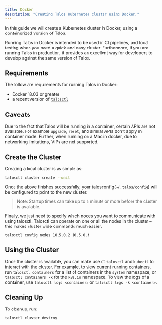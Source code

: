 ```yaml
---
title: Docker
description: "Creating Talos Kubernetes cluster using Docker."
---
```


In this guide we will create a Kubernetes cluster in Docker, using a containerized version of Talos.

Running Talos in Docker is intended to be used in CI pipelines, and local testing when you need a quick and easy cluster.
Furthermore, if you are running Talos in production, it provides an excellent way for developers to develop against the same version of Talos.

## Requirements

The follow are requirements for running Talos in Docker:

- Docker 18.03 or greater
- a recent version of [`talosctl`](https://github.com/talos-systems/talos/releases)

## Caveats

Due to the fact that Talos will be running in a container, certain APIs are not available.
For example `upgrade`, `reset`, and similar APIs don't apply in container mode.
Further, when running on a Mac in docker,  due to networking limitations, VIPs are not supported.

## Create the Cluster

Creating a local cluster is as simple as:

```bash
talosctl cluster create --wait
```

Once the above finishes successfully, your talosconfig(`~/.talos/config`) will be configured to point to the new cluster.

> Note: Startup times can take up to a minute or more before the cluster is available.

Finally, we just need to specify which nodes you want to communicate with using talosctl. Talosctl can operate on one or all the nodes in the cluster – this makes cluster wide commands much easier.

`talosctl config nodes 10.5.0.2 10.5.0.3`


## Using the Cluster

Once the cluster is available, you can make use of `talosctl` and `kubectl` to interact with the cluster.
For example, to view current running containers, run `talosctl containers` for a list of containers in the `system` namespace, or `talosctl containers -k` for the `k8s.io` namespace.
To view the logs of a container, use `talosctl logs <container>` or `talosctl logs -k <container>`.

## Cleaning Up

To cleanup, run:

```bash
talosctl cluster destroy
```
